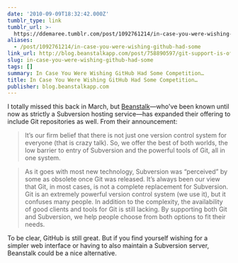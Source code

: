 ```yaml
---
date: '2010-09-09T18:32:42.000Z'
tumblr_type: link
tumblr_url: >-
  https://ddemaree.tumblr.com/post/1092761214/in-case-you-were-wishing-github-had-some
aliases:
  - /post/1092761214/in-case-you-were-wishing-github-had-some
link_url: http://blog.beanstalkapp.com/post/758890597/git-support-is-official
slug: in-case-you-were-wishing-github-had-some
tags: []
summary: In Case You Were Wishing GitHub Had Some Competition…
title: In Case You Were Wishing GitHub Had Some Competition…
publisher: blog.beanstalkapp.com
---
```


I totally missed this back in March, but [Beanstalk](http://beanstalkapp.com/)—who've been known until now as strictly a Subversion hosting service—has expanded their offering to include Git repositories as well. From their announcement:

> It’s our firm belief that there is not just one version control system for everyone (that is crazy talk). So, we offer the best of both worlds, the low barrier to entry of Subversion and the powerful tools of Git, all in one system.

> As it goes with most new technology, Subversion was “perceived” by some as obsolete once Git was released. It’s always been our view that Git, in most cases, is not a complete replacement for Subversion. Git is an extremely powerful version control system (we use it), but it confuses many people. In addition to the complexity, the availability of good clients and tools for Git is still lacking. By supporting both Git and Subversion, we help people choose from both options to fit their needs.

To be clear, GitHub is still great. But if you find yourself wishing for a simpler web interface or having to also maintain a Subversion server, Beanstalk could be a nice alternative.